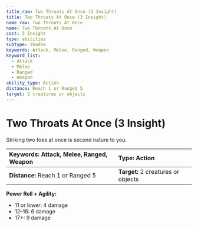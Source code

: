 ```yaml
---
title_raw: Two Throats At Once (3 Insight)
title: Two Throats At Once (3 Insight)
name_raw: Two Throats At Once
name: Two Throats At Once
cost: 3 Insight
type: abilities
subtype: shadow
keywords: Attack, Melee, Ranged, Weapon
keyword_list:
  - Attack
  - Melee
  - Ranged
  - Weapon
ability_type: Action
distance: Reach 1 or Ranged 5
target: 2 creatures or objects
---
```


# Two Throats At Once (3 Insight)

Striking two foes at once is second nature to you.

| **Keywords:** Attack, Melee, Ranged, Weapon | **Type:** Action                   |
| :------------------------------------------ | :--------------------------------- |
| **Distance:** Reach 1 or Ranged 5           | **Target:** 2 creatures or objects |

**Power Roll + Agility:**

- 11 or lower: 4 damage
- 12–16: 6 damage
- 17+: 9 damage
